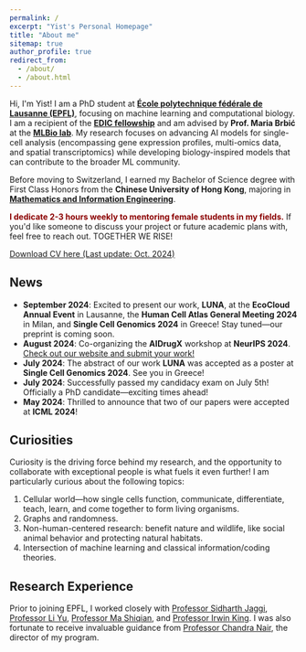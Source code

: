 ```yaml
---
permalink: /
excerpt: "Yist's Personal Homepage"
title: "About me"
sitemap: true
author_profile: true
redirect_from: 
  - /about/
  - /about.html
---
```


Hi, I'm Yist! I am a PhD student at [**École polytechnique fédérale de Lausanne (EPFL)**](https://www.epfl.ch/about/), focusing on machine learning and computational biology. I am a recipient of the [**EDIC fellowship**](https://www.epfl.ch/education/phd/edic-computer-and-communication-sciences/edic-for-phd-students/) and am advised by **Prof. Maria Brbić** at the [**MLBio lab**](https://brbiclab.epfl.ch/). My research focuses on advancing AI models for single-cell analysis (encompassing gene expression profiles, multi-omics data, and spatial transcriptomics) while developing biology-inspired models that can contribute to the broader ML community.

Before moving to Switzerland, I earned my Bachelor of Science degree with First Class Honors from the **Chinese University of Hong Kong**, majoring in [**Mathematics and Information Engineering**](https://www.ie.cuhk.edu.hk/programmes/bsc-in-mieg/).

<p>
  <span style="color:darkred; font-weight:bold;">I dedicate 2-3 hours weekly to mentoring female students in my fields.</span> If you'd like someone to discuss your project or future academic plans with, feel free to reach out. TOGETHER WE RISE!
</p>

[Download CV here (Last update: Oct. 2024)](https://YistYU.github.io/files/CV.pdf)

## News

- **September 2024**: Excited to present our work, **LUNA**, at the **EcoCloud Annual Event** in Lausanne, the **Human Cell Atlas General Meeting 2024** in Milan, and **Single Cell Genomics 2024** in Greece! Stay tuned—our preprint is coming soon.
- **August 2024**: Co-organizing the **AIDrugX** workshop at **NeurIPS 2024**. [Check out our website and submit your work!](https://sites.google.com/view/newmodality-aidrug/home)
- **July 2024**: The abstract of our work **LUNA** was accepted as a poster at **Single Cell Genomics 2024**. See you in Greece!
- **July 2024**: Successfully passed my candidacy exam on July 5th! Officially a PhD candidate—exciting times ahead!
- **May 2024**: Thrilled to announce that two of our papers were accepted at **ICML 2024**!



## Curiosities

Curiosity is the driving force behind my research, and the opportunity to collaborate with exceptional people is what fuels it even further! I am particularly curious about the following topics:

1. Cellular world—how single cells function, communicate, differentiate, teach, learn, and come together to form living organisms.
2. Graphs and randomness.
3. Non-human-centered research: benefit nature and wildlife, like social animal behavior and protecting natural habitats.
4. Intersection of machine learning and classical information/coding theories.

## Research Experience

Prior to joining EPFL, I worked closely with [Professor Sidharth Jaggi](https://research-information.bris.ac.uk/en/persons/sidharth-sid-jaggi), [Professor Li Yu](https://liyu95.com/), [Professor Ma Shiqian](https://sqma.rice.edu/), and [Professor Irwin King](https://www.cse.cuhk.edu.hk/irwin.king/home). I was also fortunate to receive invaluable guidance from [Professor Chandra Nair](http://chandra.ie.cuhk.edu.hk/), the director of my program.
